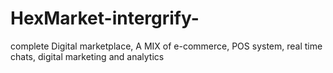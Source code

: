 # HexMarket-intergrify-
complete Digital marketplace, A MIX of e-commerce, POS system, real time chats, digital marketing and analytics
